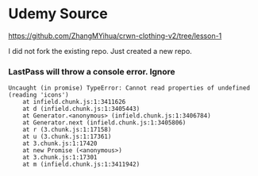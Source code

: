 # Udemy Source
https://github.com/ZhangMYihua/crwn-clothing-v2/tree/lesson-1

I did not fork the existing repo. Just created a new repo.

### LastPass will throw a console error. Ignore
```
Uncaught (in promise) TypeError: Cannot read properties of undefined (reading 'icons')
    at infield.chunk.js:1:3411626
    at d (infield.chunk.js:1:3405443)
    at Generator.<anonymous> (infield.chunk.js:1:3406784)
    at Generator.next (infield.chunk.js:1:3405806)
    at r (3.chunk.js:1:17158)
    at u (3.chunk.js:1:17361)
    at 3.chunk.js:1:17420
    at new Promise (<anonymous>)
    at 3.chunk.js:1:17301
    at m (infield.chunk.js:1:3411942)
```